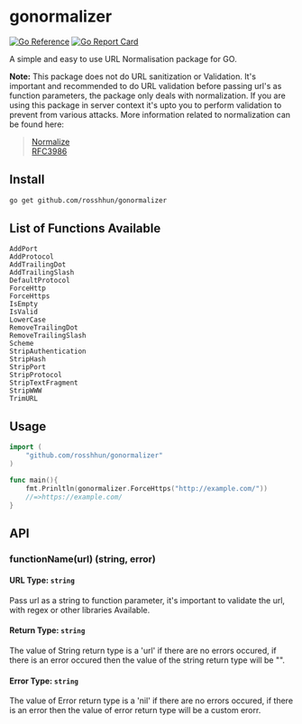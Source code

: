 # gonormalizer
[![Go Reference](https://pkg.go.dev/badge/github.com/rosshhun/gonormalizer.svg)](https://pkg.go.dev/github.com/rosshhun/gonormalizer)
[![Go Report Card](https://goreportcard.com/badge/github.com/rosshhun/gonormalizer)](https://goreportcard.com/report/github.com/rosshhun/gonormalizer)

A simple and easy to use URL Normalisation package for GO.

**Note:** This package does not do URL sanitization or Validation. It's important and recommended to do URL validation before passing url's as function parameters, the package only deals with normalization. If you are using this package in server context it's upto you to perform validation to prevent from various attacks. More information related to normalization can be found here:
> [Normalize](https://en.wikipedia.org/wiki/URL_normalization)\
> [RFC3986](https://www.ietf.org/rfc/rfc3986.txt)

## Install

```sh
go get github.com/rosshhun/gonormalizer
```

## List of Functions Available
```
AddPort
AddProtocol
AddTrailingDot
AddTrailingSlash
DefaultProtocol
ForceHttp
ForceHttps
IsEmpty
IsValid
LowerCase
RemoveTrailingDot
RemoveTrailingSlash
Scheme
StripAuthentication
StripHash
StripPort
StripProtocol
StripTextFragment
StripWWW
TrimURL

```

## Usage

```go
import (
	"github.com/rosshhun/gonormalizer"
)

func main(){
	fmt.Prinltln(gonormalizer.ForceHttps("http://example.com/"))
	//=>https://example.com/
}

```

## API

### functionName(url) (string, error)

#### URL Type: `string`
Pass url as a string to function parameter, it's important to validate the url, with regex or other libraries Available.
#### Return Type: `string`
The value of String return type is a 'url' if there are no errors occured, if there is an error occured then the value of the string return type will be "".
#### Error Type: `string`
The value of Error return type is a 'nil' if there are no errors occured, if there is an error then the value of error return type  will be a custom erorr.
